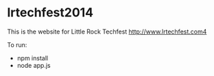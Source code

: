 lrtechfest2014
==============

This is the website for Little Rock Techfest
http://www.lrtechfest.com4

To run:
 - npm install
 - node app.js
